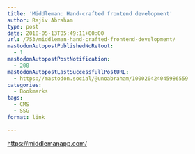 ```yaml
---
title: 'Middleman: Hand-crafted frontend development'
author: Rajiv Abraham
type: post
date: 2018-05-13T05:49:11+00:00
url: /753/middleman-hand-crafted-frontend-development/
mastodonAutopostPublishedNoRetoot:
  - 1
mastodonAutopostPostNotification:
  - 200
mastodonAutopostLastSuccessfullPostURL:
  - https://mastodon.social/@unoabraham/100020424045986559
categories:
  - Bookmarks
tags:
  - CMS
  - SSG
format: link

---
```

<https://middlemanapp.com/>